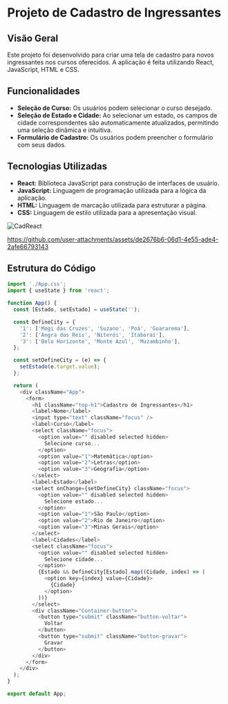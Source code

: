 # Projeto de Cadastro de Ingressantes

## Visão Geral
Este projeto foi desenvolvido para criar uma tela de cadastro para novos ingressantes nos cursos oferecidos. A aplicação é feita utilizando React, JavaScript, HTML e CSS.

## Funcionalidades
- **Seleção de Curso:** Os usuários podem selecionar o curso desejado.
- **Seleção de Estado e Cidade:** Ao selecionar um estado, os campos de cidade correspondentes são automaticamente atualizados, permitindo uma seleção dinâmica e intuitiva.
- **Formulário de Cadastro:** Os usuários podem preencher o formulário com seus dados.

## Tecnologias Utilizadas
- **React:** Biblioteca JavaScript para construção de interfaces de usuário.
- **JavaScript:** Linguagem de programação utilizada para a lógica da aplicação.
- **HTML:** Linguagem de marcação utilizada para estruturar a página.
- **CSS:** Linguagem de estilo utilizada para a apresentação visual.

![CadReact](https://github.com/user-attachments/assets/0780ce99-c405-4d13-b028-184308d1a950)

https://github.com/user-attachments/assets/de2676b6-06d1-4e55-ade4-2afe66793143


## Estrutura do Código
```javascript
import './App.css';
import { useState } from 'react';

function App() {
  const [Estado, setEstado] = useState('');

  const DefineCity = {
    '1': ['Mogi das Cruzes', 'Suzano', 'Poá', 'Guararema'],
    '2': ['Angra dos Reis', 'Niterói', 'Itaboraí'],
    '3': ['Belo Horizonte', 'Monte Azul', 'Muzambinho'],
  };

  const setDefineCity = (e) => {
    setEstado(e.target.value);
  };

  return (
    <div className="App">
      <form>
        <h1 className="top-h1">Cadastro de Ingressantes</h1>
        <label>Nome</label>
        <input type="text" className="focus" />
        <label>Curso</label>
        <select className="focus">
          <option value="" disabled selected hidden>
            Selecione curso...
          </option>
          <option value="1">Matemática</option>
          <option value="2">Letras</option>
          <option value="3">Geografia</option>
        </select>
        <label>Estado</label>
        <select onChange={setDefineCity} className="focus">
          <option value="" disabled selected hidden>
            Selecione estado...
          </option>
          <option value="1">São Paulo</option>
          <option value="2">Rio de Janeiro</option>
          <option value="3">Minas Gerais</option>
        </select>
        <label>Cidades</label>
        <select className="focus">
          <option value="" disabled selected hidden>
            Selecione cidade...
          </option>
          {Estado && DefineCity[Estado].map((Cidade, index) => (
            <option key={index} value={Cidade}>
              {Cidade}
            </option>
          ))}
        </select>
        <div className="Container-button">
          <button type="submit" className="button-voltar">
            Voltar
          </button>
          <button type="submit" className="button-gravar">
            Gravar
          </button>
        </div>
      </form>
    </div>
  );
}

export default App;
